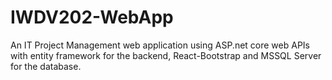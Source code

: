 # IWDV202-WebApp
An IT Project Management web application using ASP.net core web APIs with entity framework for the backend, React-Bootstrap and MSSQL Server for the database.
